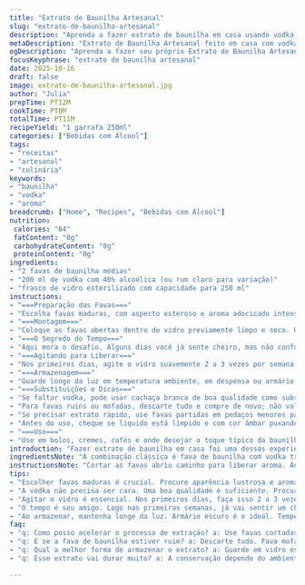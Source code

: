 ```yaml
---
title: "Extrato de Baunilha Artesanal"
slug: "extrato-de-baunilha-artesanal"
description: "Aprenda a fazer extrato de baunilha em casa usando vodka e fava de baunilha. Corte as favas longitudinalmente, corte ao meio e mergulhe em vodka até cobrir. Algumas semanas de descanso já começam a revelar aroma, mas o melhor fica entre 5 a 11 meses. Agite o vidro de vez em quando para liberar mais sabor. Armazene em local escuro e fresco, dispensando refrigeração. Substitua vodka por rum para um toque diferente; a quantidade de fava pode variar para intensificar aroma. Observação: atenção às favas boas, o cheiro e aparência indicam qualidade."
metaDescription: "Extrato de Baunilha Artesanal feito em casa com vodka. Tempo e paciência transformam favas em aroma intenso. Aprenda a fazer."
ogDescription: "Aprenda a fazer seu próprio Extrato de Baunilha Artesanal. Favas, vodka e tempo são os segredos para um sabor incrível."
focusKeyphrase: "extrato de baunilha artesanal"
date: 2025-10-16
draft: false
image: extrato-de-baunilha-artesanal.jpg
author: "Julia"
prepTime: PT12M
cookTime: PT0M
totalTime: PT11M
recipeYield: "1 garrafa 250ml"
categories: ["Bebidas com Álcool"]
tags:
- "receitas"
- "artesanal"
- "culinária"
keywords:
- "baunilha"
- "vodka"
- "aroma"
breadcrumb: ["Home", "Recipes", "Bebidas com Álcool"]
nutrition: 
 calories: "64"
 fatContent: "0g"
 carbohydrateContent: "0g"
 proteinContent: "0g"
ingredients:
- "2 favas de baunilha médias"
- "200 ml de vodka com 40% alcoólica (ou rum claro para variação)"
- "frasco de vidro esterilizado com capacidade para 250 ml"
instructions:
- "===Preparação das Favas==="
- "Escolha favas maduras, com aspecto esteroso e aroma adocicado intenso. Com faca pequena, abra as favas no sentido do comprimento, sem dividir totalmente. Se as favas forem muito longas, corte ao meio para que caibam no frasco."
- "===Montagem==="
- "Coloque as favas abertas dentro do vidro previamente limpo e seco. Use funil para facilitar a adição do álcool sobre as favas, até elas ficarem completamente submersas. Deixe no mínimo uns 2 cm de espaço para facilitar agitação."
- "===O Segredo do Tempo==="
- "Aqui mora o desafio. Alguns dias você já sente cheiro, mas não confunda: o extrato só fica mais rico e complexo após pelo menos 5 meses. Pode variar até 11 meses dependendo da temperatura ambiente. Caso precise acelerar, coloque o vidro num local aquecido e escuro, afastado do sol direto e com mínimo movimento."
- "===Agitando para Liberar==="
- "Nos primeiros dias, agite o vidro suavemente 2 a 3 vezes por semana para distribuir e liberar o aroma do interior das favas. Depois disso, basta uma mexida semanal até o extrato estar no ponto."
- "===Armazenagem==="
- "Guarde longe da luz em temperatura ambiente, em despensa ou armário. Refrigeração desnecessária; pode até prejudicar desenvolvimento aromático."
- "===Substituições e Dicas==="
- "Se faltar vodka, pode usar cachaça branca de boa qualidade como substituta nacional. Rum branco vai dar um toque mais doce e tropical, perfeito para doces caribenhos."
- "Para favas ruins ou mofadas, descarte tudo e compre de novo; não vale risco com álcool e mofo."
- "Se precisar extrato rápido, use favas partidas em pedaços menores para expor mais área à vodka, porém sabor fica menos complexo."
- "Antes do uso, cheque se líquido está límpido e com cor âmbar puxando para caramelo leve. Pequenas partículas dentro do vidro são normais."
- "===Uso==="
- "Use em bolos, cremes, cafés e onde desejar o toque típico da baunilha. A conserva rende bastante; 1 colher de chá já perfuma muito."
introduction: "Fazer extrato de baunilha em casa foi uma dessas experiências que mudaram meu jeito de cozinhar. Não é só misturar fava e álcool; o tempo é o mestre dessa alquimia. Descobri ao longo das tentativas que o aroma melhora não só com a quantidade de fava, mas com paciência para agitar e deixar em descanso. O cheiro que surge no primeiro mês é bom, mas o de 6 meses, outro nível. Já tentei desde vodka italiana até cachaça envelhecida. Cada álcool rende um extrato com personalidade. A vantagem? Saber exatamente o que colocou dentro — sem conservantes, sem nada industrial. Outro ponto: o vidro tem que ficar sóbrios, escuro, sem sol, senão a baunilha se desgasta rápido. Compressas, agitações e cheiros são parte do ritual e surpreendem a cozinha no fim."
ingredientsNote: "A combinação clássica é fava de baunilha com vodka transparente, algo com pelo menos 35% de álcool para conservar e extrair melhor o aroma. Se não encontrar fiva fresca, a desidratada serve, só que demora mais para liberar aroma. Favas mais grossas ou onduladas costumam ter pós dentro, que dão mais sabor. Alcool originário faz diferença: rum ou cachaça deixam o extrato mais adocicado e com toques tropicais, ótimo para sobremesas brasileiras. Vodka barata demais pode deixar cheiro residual. Frascos de vidro escuro ajudam a preservar melhor a intensidade por mais tempo. Ah, favas furadas ou rasgadas demais podem oxidar a bebida; corte com cuidado. Para quantidade maior, multiplique a receita, sempre respeitando espaço para mexer e deixar o líquido circular."
instructionsNote: "Cortar as favas abriu caminho para liberar aroma. Ao longo do tempo elas se mostram amolecidas, quase carnudas à vista, sinal que a vodka extraiu o melhor. Se não agitar o suficiente, a baunilha tenta se acomodar e perde eficiência. Gosto de mexer o vidro regularmente, seja com movimentos lentos ou balançadas curtas, sempre atentando para que o álcool não chegue no topo para não vazar. Nota importante: não apresse o processo com aquecimento forte; perde nuances e fica artificial. O toque final é quase meditativo — ficar olhando e sentindo o aroma que embaça o vidro enquanto espera. Uso a tampa bem apertada para não permitir oxigênio e guardo no armário da cozinha, afastado dos imãs da geladeira. Caso apareça alguma película branca, não assuste, é possível filtrar com papel de café e continuar usando tranquilamente."
tips:
- "Escolher favas maduras é crucial. Procure aparência lustrosa e aroma forte. Favas frescas são melhores que desidratadas, mas podem funcionar se não tiver. Lembre-se, o frescor faz a diferença. Um aroma adocicado intenso é o sinal de qualidade. Favas secas demoram mais para liberar sabores."
- "A vodka não precisa ser cara. Uma boa qualidade é suficiente. Procure por marcas com álcool a partir de 35%. Pode trocar por cachaça; dá um toque diferente na receita; o sabor final muda bastante. Caso prefira, use rum pra um toque tropical. Cada álcool traz uma personalidade única."
- "Agitar o vidro é essencial. Nos primeiros dias, faça isso 2 a 3 vezes por semana. Libera o aroma das favas. Depois, basta uma vez por semana. Não se esqueça de deixar espaço no frasco para o líquido circular. Se não agitar, a baunilha pode perder força e o resultado final não é o mesmo."
- "O tempo é seu amigo. Logo nas primeiras semanas, já vai sentir um cheiro bom. Mas, espere pelo menos 5 meses. O ideal é 6 a 11. Dependendo do calor do ambiente, acelere o processo colocando em um lugar mais quente. Mas evite sol direto. Isso desgasta a baunilha e prejudica o sabor."
- "Ao armazenar, mantenha longe da luz. Armário escuro é o ideal. Temperatura ambiente é suficiente. Refrigeração? Desnecessária. Pode tirar o desenvolvimento do aroma. Nota: se aparecer uma película branca, não se assuste. Filtra com papel de café e segue usando sem problemas."
faq:
- "q: Como posso acelerar o processo de extração? a: Use favas cortadas em pedaços menores. Mais área exposta. Faz uma diferença. Cuidado, o sabor pode ficar menos complexo. Para distorcer, não deixe muito tempo dessa forma. Mexa sempre, mas não force."
- "q: E se a fava de baunilha estiver ruim? a: Descarte tudo. Fava mofada pode contaminar o extrato. Não arrisque com mofo e álcool. É mais seguro comprar novamente. Favas boas têm aparência lisa e cheiro doce."
- "q: Qual a melhor forma de armazenar o extrato? a: Guarde em vidro escuro. Isso ajuda a preservar. Mantenha em local arejado. Não em prateleira iluminada. Se possível, coloque em um gaveteiro longe do sol. Assim o aroma dura mais."
- "q: Esse extrato vai durar muito? a: A conservação depende do ambiente. Com cuidados certos, dura bastante. Use sempre frascos bem fechados. O oxigênio estraga. Fique de olho na cor também; deve ser âmbar, se mudar, atenção."

---
```

